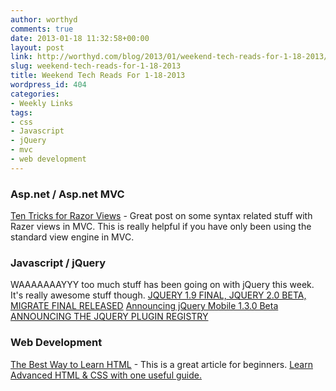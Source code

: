 ```yaml
---
author: worthyd
comments: true
date: 2013-01-18 11:32:58+00:00
layout: post
link: http://worthyd.com/blog/2013/01/weekend-tech-reads-for-1-18-2013/
slug: weekend-tech-reads-for-1-18-2013
title: Weekend Tech Reads For 1-18-2013
wordpress_id: 404
categories:
- Weekly Links
tags:
- css
- Javascript
- jQuery
- mvc
- web development
---
```


### Asp.net / Asp.net MVC


[Ten Tricks for Razor Views](http://odetocode.com/blogs/scott/archive/2013/01/09/ten-tricks-for-razor-views.aspx) - Great post on some syntax related stuff with Razer views in MVC.  This is really helpful if you have only been using the standard view engine in MVC.



### Javascript / jQuery


WAAAAAAAYYY too much stuff has been going on with jQuery this week.  It's really awesome stuff though.
[JQUERY 1.9 FINAL, JQUERY 2.0 BETA, MIGRATE FINAL RELEASED](http://blog.jquery.com/2013/01/15/jquery-1-9-final-jquery-2-0-beta-migrate-final-released/)
[Announcing jQuery Mobile 1.3.0 Beta](http://jquerymobile.com/blog/2013/01/14/announcing-jquery-mobile-1-3-0-beta/)
[ANNOUNCING THE JQUERY PLUGIN REGISTRY](http://blog.jquery.com/2013/01/16/announcing-the-jquery-plugin-registry/)



### Web Development


[The Best Way to Learn HTML](http://webdesign.tutsplus.com/tutorials/htmlcss-tutorials/the-best-way-to-learn-html-2/) - This is a great article for beginners. 
[Learn Advanced HTML & CSS with one useful guide.](http://learn.shayhowe.com/advanced-html-css/)
